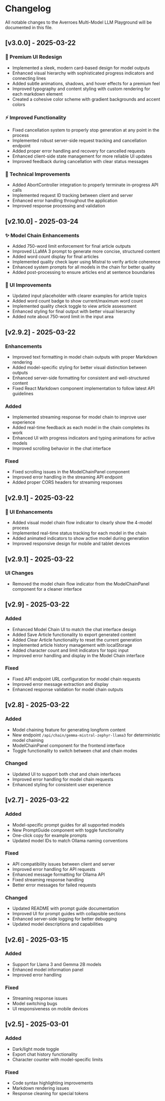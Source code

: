 # Changelog

All notable changes to the Averroes Multi-Model LLM Playground will be documented in this file.

## [v3.0.0] - 2025-03-22

### 🎨 Premium UI Redesign
- Implemented a sleek, modern card-based design for model outputs
- Enhanced visual hierarchy with sophisticated progress indicators and connecting lines
- Added subtle animations, shadows, and hover effects for a premium feel
- Improved typography and content styling with custom rendering for each markdown element
- Created a cohesive color scheme with gradient backgrounds and accent colors

### ⚡ Improved Functionality
- Fixed cancellation system to properly stop generation at any point in the process
- Implemented robust server-side request tracking and cancellation endpoint
- Added proper error handling and recovery for cancelled requests
- Enhanced client-side state management for more reliable UI updates
- Improved feedback during cancellation with clear status messages

### 🔧 Technical Improvements
- Added AbortController integration to properly terminate in-progress API calls
- Implemented request ID tracking between client and server
- Enhanced error handling throughout the application
- Improved response processing and validation

## [v2.10.0] - 2025-03-24

### ✨ Model Chain Enhancements
- Added 750-word limit enforcement for final article outputs
- Improved LLaMA 3 prompt to generate more concise, structured content
- Added word count display for final articles
- Implemented quality check layer using Mistral to verify article coherence
- Enhanced system prompts for all models in the chain for better quality
- Added post-processing to ensure articles end at sentence boundaries

### 🎨 UI Improvements
- Updated input placeholder with clearer examples for article topics
- Added word count badge to show current/maximum word count
- Implemented quality check toggle to view article assessment
- Enhanced styling for final output with better visual hierarchy
- Added note about 750-word limit in the input area

## [v2.9.2] - 2025-03-22

### Enhancements
- Improved text formatting in model chain outputs with proper Markdown rendering
- Added model-specific styling for better visual distinction between outputs
- Enhanced server-side formatting for consistent and well-structured content
- Fixed React Markdown component implementation to follow latest API guidelines

### Added
- Implemented streaming response for model chain to improve user experience
- Added real-time feedback as each model in the chain completes its work
- Enhanced UI with progress indicators and typing animations for active models
- Improved scrolling behavior in the chat interface

### Fixed
- Fixed scrolling issues in the ModelChainPanel component
- Improved error handling in the streaming API endpoint
- Added proper CORS headers for streaming responses

## [v2.9.1] - 2025-03-22

### 🎨 UI Enhancements
- Added visual model chain flow indicator to clearly show the 4-model process
- Implemented real-time status tracking for each model in the chain
- Added animated indicators to show active model during generation
- Improved responsive design for mobile and tablet devices

## [v2.9.1] - 2025-03-22

### UI Changes
- Removed the model chain flow indicator from the ModelChainPanel component for a cleaner interface

## [v2.9] - 2025-03-22

### Added
- Enhanced Model Chain UI to match the chat interface design
- Added Save Article functionality to export generated content
- Added Clear Article functionality to reset the current generation
- Implemented article history management with localStorage
- Added character count and limit indicators for topic input
- Improved error handling and display in the Model Chain interface

### Fixed
- Fixed API endpoint URL configuration for model chain requests
- Improved error message extraction and display
- Enhanced response validation for model chain outputs

## [v2.8] - 2025-03-22

### Added
- Model chaining feature for generating longform content
- New endpoint `/api/chain/gemma-mistral-zephyr-llama3` for deterministic model chaining
- ModelChainPanel component for the frontend interface
- Toggle functionality to switch between chat and chain modes

### Changed
- Updated UI to support both chat and chain interfaces
- Improved error handling for model chain requests
- Enhanced styling for consistent user experience

## [v2.7] - 2025-03-22

### Added
- Model-specific prompt guides for all supported models
- New PromptGuide component with toggle functionality
- One-click copy for example prompts
- Updated model IDs to match Ollama naming conventions

### Fixed
- API compatibility issues between client and server
- Improved error handling for API requests
- Enhanced message formatting for Ollama API
- Fixed streaming response handling
- Better error messages for failed requests

### Changed
- Updated README with prompt guide documentation
- Improved UI for prompt guides with collapsible sections
- Enhanced server-side logging for better debugging
- Updated model descriptions and capabilities

## [v2.6] - 2025-03-15

### Added
- Support for Llama 3 and Gemma 2B models
- Enhanced model information panel
- Improved error handling

### Fixed
- Streaming response issues
- Model switching bugs
- UI responsiveness on mobile devices

## [v2.5] - 2025-03-01

### Added
- Dark/light mode toggle
- Export chat history functionality
- Character counter with model-specific limits

### Fixed
- Code syntax highlighting improvements
- Markdown rendering issues
- Response cleaning for special tokens
